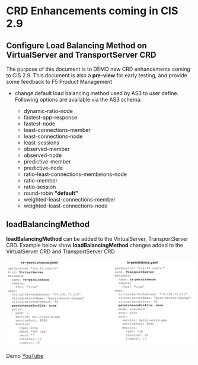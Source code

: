 # CRD Enhancements coming in CIS 2.9

## Configure Load Balancing Method on VirtualServer and TransportServer CRD

The purpose of this document is to DEMO new CRD enhancements coming to CIS 2.9. This document is also a **pre-view** for early testing, and provide some feedback to F5 Product Management

- change default load balancing method used by AS3 to user define. Following options are available via the AS3 schema:

    - dynamic-ratio-node
    - fastest-app-response
    - fastest-node
    - least-connections-member
    - least-connections-node
    - least-sessions
    - observed-member
    - observed-node
    - predictive-member
    - predictive-node
    - ratio-least-connections-membeions-node
    - ratio-member
    - ratio-session
    - round-robin **"default"**
    - weighted-least-connections-member
    - weighted-least-connections-node

## loadBalancingMethod

**loadBalancingMethod** can be added to the VirtualServer, TransportServer CRD. Example below show **loadBalancingMethod** changes added to the VirtualServer CRD and TransportServer CRD

![vs-ts](https://github.com/mdditt2000/kubernetes-1-19/blob/master/cis%202.8/crd-enhancements/diagram/2022-02-22_10-43-08.png)

Demo [YouTube](https://github.com/mdditt2000/kubernetes-1-19/tree/master/cis%202.9/loadbalancingmethod)